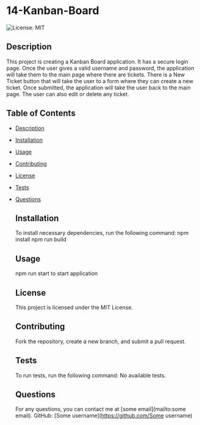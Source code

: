 # 14-Kanban-Board

![License: MIT](https://img.shields.io/badge/License-MIT-green)

  ## Description
  This project is creating a Kanban Board application. It has a secure login page. Once the user gives a valid username and password, the application will take them to the main page where there are tickets. There is a New Ticket button that will take the user to a form where they can create a new ticket. Once submitted, the application will take the user back to the main page. The user can also edit or delete any ticket.  


  ## Table of Contents
- [Description](#description)
- [Installation](#installation)
- [Usage](#usage)
- [Contributing](#contributing)
- [License](#license)
- [Tests](#tests)
- [Questions](#questions)


  ## Installation
  To install necessary dependencies, run the following command:
  npm install
  npm run build


  ## Usage
  npm run start to start application


  ## License
  This project is licensed under the MIT License.


  ## Contributing
  Fork the repository, create a new branch, and submit a pull request.


  ## Tests
  To run tests, run the following command:
  No available tests.


  ## Questions
  For any questions, you can contact me at [some email](mailto:some email).
  GitHub: [Some username](https://github.com/Some username)